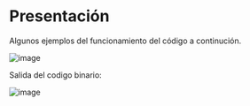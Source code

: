 # Presentación
Algunos ejemplos del funcionamiento del código a continución.

![image](https://github.com/user-attachments/assets/f885b0be-1f57-4808-9744-1384395b3e9f)

Salida del codigo binario:

![image](https://github.com/user-attachments/assets/379122f5-47bf-489b-9ab5-ad62f649e60d)

